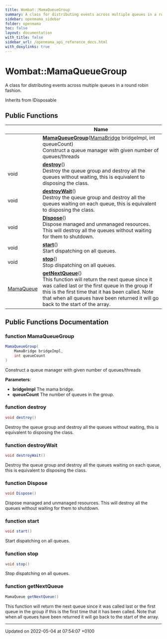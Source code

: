 ```yaml
---
title: Wombat::MamaQueueGroup
summary: A class for distributing events across multiple queues in a round robin fashion. 
sidebar: openmama_sidebar
folder: openmama
toc: false
layout: documentation
with_title: false
sidebar_url: /openmama_api_reference_docs.html
with_doxylinks: true
---
```


# Wombat::MamaQueueGroup



A class for distributing events across multiple queues in a round robin fashion. 

Inherits from IDisposable

## Public Functions

|                | Name           |
| -------------- | -------------- |
| | **[MamaQueueGroup](classWombat_1_1MamaQueueGroup.html#function-mamaqueuegroup)**([MamaBridge](classWombat_1_1MamaBridge.html) bridgeImpl, int queueCount)<br>Construct a queue manager with given number of queues/threads  |
| void | **[destroy](classWombat_1_1MamaQueueGroup.html#function-destroy)**()<br>Destroy the queue group and destroy all the queues without waiting, this is equivalent to disposing the class.  |
| void | **[destroyWait](classWombat_1_1MamaQueueGroup.html#function-destroywait)**()<br>Destroy the queue group and destroy all the queues waiting on each queue, this is equivalent to disposing the class.  |
| void | **[Dispose](classWombat_1_1MamaQueueGroup.html#function-dispose)**()<br>Dispose managed and unmanaged resources. This will destroy all the queues without waiting for them to shutdown.  |
| void | **[start](classWombat_1_1MamaQueueGroup.html#function-start)**()<br>Start dispatching on all queues.  |
| void | **[stop](classWombat_1_1MamaQueueGroup.html#function-stop)**()<br>Stop dispatching on all queues.  |
| [MamaQueue](classWombat_1_1MamaQueue.html) | **[getNextQueue](classWombat_1_1MamaQueueGroup.html#function-getnextqueue)**()<br>This function will return the next queue since it was called last or the first queue in the group if this is the first time that it has been called. Note that when all queues have been returned it will go back to the start of the array.  |

## Public Functions Documentation

### function MamaQueueGroup

```csharp
MamaQueueGroup(
    MamaBridge bridgeImpl,
    int queueCount
)
```

Construct a queue manager with given number of queues/threads 

**Parameters**: 

  * **bridgeImpl** The mama bridge. 
  * **queueCount** The number of queues in the group. 


### function destroy

```csharp
void destroy()
```

Destroy the queue group and destroy all the queues without waiting, this is equivalent to disposing the class. 

### function destroyWait

```csharp
void destroyWait()
```

Destroy the queue group and destroy all the queues waiting on each queue, this is equivalent to disposing the class. 

### function Dispose

```csharp
void Dispose()
```

Dispose managed and unmanaged resources. This will destroy all the queues without waiting for them to shutdown. 

### function start

```csharp
void start()
```

Start dispatching on all queues. 

### function stop

```csharp
void stop()
```

Stop dispatching on all queues. 

### function getNextQueue

```csharp
MamaQueue getNextQueue()
```

This function will return the next queue since it was called last or the first queue in the group if this is the first time that it has been called. Note that when all queues have been returned it will go back to the start of the array. 

-------------------------------

Updated on 2022-05-04 at 07:54:07 +0100